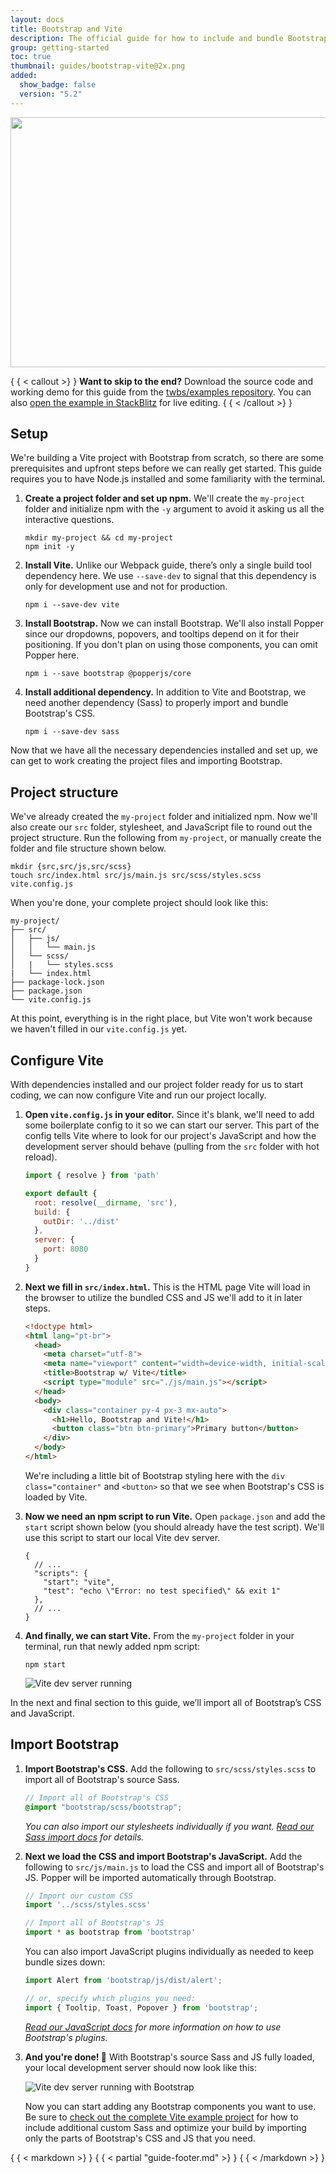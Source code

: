 ```yaml
---
layout: docs
title: Bootstrap and Vite
description: The official guide for how to include and bundle Bootstrap's CSS and JavaScript in your project using Vite.
group: getting-started
toc: true
thumbnail: guides/bootstrap-vite@2x.png
added:
  show_badge: false
  version: "5.2"
---
```


<img class="d-block mx-auto mb-4 img-fluid rounded-3" srcset="/docs/{ { < param docs_version >} }/assets/img/guides/bootstrap-vite.png, /docs/{ { < param docs_version >} }/assets/img/guides/bootstrap-vite@2x.png 2x" src="/docs/{ { < param docs_version >} }/assets/img/guides/bootstrap-vite.png" width="800" height="400" alt="">

{ { < callout >} }
**Want to skip to the end?** Download the source code and working demo for this
guide from
the [twbs/examples repository](https://github.com/twbs/examples/tree/main/vite).
You can
also [open the example in StackBlitz](https://stackblitz.com/github/twbs/examples/tree/main/vite?file=index.html)
for live editing.
{ { < /callout >} }

## Setup

We're building a Vite project with Bootstrap from scratch, so there are some
prerequisites and upfront steps before we can really get started. This guide
requires you to have Node.js installed and some familiarity with the terminal.

1. **Create a project folder and set up npm.** We'll create the `my-project`
   folder and initialize npm with the `-y` argument to avoid it asking us all
   the interactive questions.

   ```shell
   mkdir my-project && cd my-project
   npm init -y
   ```

2. **Install Vite.** Unlike our Webpack guide, there’s only a single build tool
   dependency here. We use `--save-dev` to signal that this dependency is only
   for development use and not for production.

   ```shell
   npm i --save-dev vite
   ```

3. **Install Bootstrap.** Now we can install Bootstrap. We'll also install
   Popper since our dropdowns, popovers, and tooltips depend on it for their
   positioning. If you don't plan on using those components, you can omit Popper
   here.

   ```shell
   npm i --save bootstrap @popperjs/core
   ```

4. **Install additional dependency.** In addition to Vite and Bootstrap, we need
   another dependency (Sass) to properly import and bundle Bootstrap's CSS.

   ```shell
   npm i --save-dev sass
   ```

Now that we have all the necessary dependencies installed and set up, we can get
to work creating the project files and importing Bootstrap.

## Project structure

We've already created the `my-project` folder and initialized npm. Now we'll
also create our `src` folder, stylesheet, and JavaScript file to round out the
project structure. Run the following from `my-project`, or manually create the
folder and file structure shown below.

```shell
mkdir {src,src/js,src/scss}
touch src/index.html src/js/main.js src/scss/styles.scss vite.config.js
```

When you're done, your complete project should look like this:

```text
my-project/
├── src/
│   ├── js/
│   │   └── main.js
│   └── scss/
│   |   └── styles.scss
|   └── index.html
├── package-lock.json
├── package.json
└── vite.config.js
```

At this point, everything is in the right place, but Vite won't work because we
haven't filled in our `vite.config.js` yet.

## Configure Vite

With dependencies installed and our project folder ready for us to start coding,
we can now configure Vite and run our project locally.

1. **Open `vite.config.js` in your editor.** Since it's blank, we'll need to add
   some boilerplate config to it so we can start our server. This part of the
   config tells Vite where to look for our project's JavaScript and how the
   development server should behave (pulling from the `src` folder with hot
   reload).

   <!-- eslint-skip -->
   ```javascript
   import { resolve } from 'path'

   export default {
     root: resolve(__dirname, 'src'),
     build: {
       outDir: '../dist'
     },
     server: {
       port: 8080
     }
   }
   ```

2. **Next we fill in `src/index.html`.** This is the HTML page Vite will load in
   the browser to utilize the bundled CSS and JS we'll add to it in later steps.

   ```html
   <!doctype html>
   <html lang="pt-br">
     <head>
       <meta charset="utf-8">
       <meta name="viewport" content="width=device-width, initial-scale=1">
       <title>Bootstrap w/ Vite</title>
       <script type="module" src="./js/main.js"></script>
     </head>
     <body>
       <div class="container py-4 px-3 mx-auto">
         <h1>Hello, Bootstrap and Vite!</h1>
         <button class="btn btn-primary">Primary button</button>
       </div>
     </body>
   </html>
   ```

   We're including a little bit of Bootstrap styling here with the
   `div class="container"` and `<button>` so that we see when Bootstrap's CSS is
   loaded by Vite.

3. **Now we need an npm script to run Vite.** Open `package.json` and add the
   `start` script shown below (you should already have the test script). We'll
   use this script to start our local Vite dev server.

   ```javascripton
   {
     // ...
     "scripts": {
       "start": "vite",
       "test": "echo \"Error: no test specified\" && exit 1"
     },
     // ...
   }
   ```

4. **And finally, we can start Vite.** From the `my-project` folder in your
   terminal, run that newly added npm script:

   ```shell
   npm start
   ```

   ![Vite dev server running](/assets/img/guides/vite-dev-server.png)

In the next and final section to this guide, we’ll import all of Bootstrap’s CSS
and JavaScript.

## Import Bootstrap

1. **Import Bootstrap's CSS.** Add the following to `src/scss/styles.scss` to
   import all of Bootstrap's source Sass.

   ```scss
   // Import all of Bootstrap's CSS
   @import "bootstrap/scss/bootstrap";
   ```

   *You can also import our stylesheets individually if you
   want. [Read our Sass import docs](   /customize/sass.md#importing) for details.*

2. **Next we load the CSS and import Bootstrap's JavaScript.** Add the following
   to `src/js/main.js` to load the CSS and import all of Bootstrap's JS. Popper
   will be imported automatically through Bootstrap.

   <!-- eslint-skip -->
   ```javascript
   // Import our custom CSS
   import '../scss/styles.scss'

   // Import all of Bootstrap's JS
   import * as bootstrap from 'bootstrap'
   ```

   You can also import JavaScript plugins individually as needed to keep bundle
   sizes down:

   <!-- eslint-skip -->
   ```javascript
   import Alert from 'bootstrap/js/dist/alert';

   // or, specify which plugins you need:
   import { Tooltip, Toast, Popover } from 'bootstrap';
   ```

   *[Read our JavaScript docs](../comecando/javascript.md)
   for more information on how to use Bootstrap's plugins.*

3. **And you're done! 🎉** With Bootstrap's source Sass and JS fully loaded, your
   local development server should now look like this:

   ![Vite dev server running with Bootstrap](/assets/img/guides/vite-dev-server-bootstrap.png)

   Now you can start adding any Bootstrap components you want to use. Be sure
   to [check out the complete Vite example project](https://github.com/twbs/examples/tree/main/vite)
   for how to include additional custom Sass and optimize your build by
   importing only the parts of Bootstrap's CSS and JS that you need.

{ { < markdown >} }
{ { < partial "guide-footer.md" >} }
{ { < /markdown >} }
